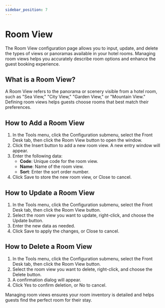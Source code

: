 ```yaml
---
sidebar_position: 7
---
```


# Room View

The Room View configuration page allows you to input, update, and delete the types of views or panoramas available in your hotel rooms. Managing room views helps you accurately describe room options and enhance the guest booking experience.

## What is a Room View?

A Room View refers to the panorama or scenery visible from a hotel room, such as "Sea View," "City View," "Garden View," or "Mountain View." Defining room views helps guests choose rooms that best match their preferences.

## How to Add a Room View

1. In the Tools menu, click the Configuration submenu, select the Front Desk tab, then click the Room View button to open the window.
2. Click the Insert button to add a new room view. A new entry window will appear.
3. Enter the following data:
   - **Code**: Unique code for the room view.
   - **Name**: Name of the room view.
   - **Sort**: Enter the sort order number.
4. Click Save to store the new room view, or Close to cancel.

## How to Update a Room View

1. In the Tools menu, click the Configuration submenu, select the Front Desk tab, then click the Room View button.
2. Select the room view you want to update, right-click, and choose the Update button.
3. Enter the new data as needed.
4. Click Save to apply the changes, or Close to cancel.

## How to Delete a Room View

1. In the Tools menu, click the Configuration submenu, select the Front Desk tab, then click the Room View button.
2. Select the room view you want to delete, right-click, and choose the Delete button.
3. A confirmation dialog will appear.
4. Click Yes to confirm deletion, or No to cancel.

Managing room views ensures your room inventory is detailed and helps guests find the perfect room for their stay.
